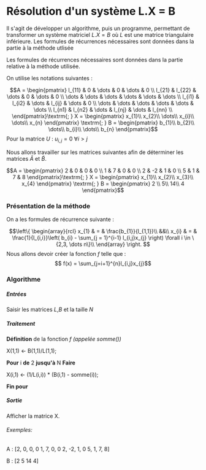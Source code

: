 # Résolution d'un système L.X = B
Il s'agit de développer un algorithme, puis un programme, permettant de transformer un système matriciel $L.X=B$ où $L$ est une matrice triangulaire inférieure.
Les formules de récurrences nécessaires sont données dans la partie à la méthode utlisée
<!-- \newline-->
Les formules de récurrences nécessaires sont données dans la partie relative à la méthode utilisée.
<!-- \newline-->
On utilise les notations suivantes :

$$A = \begin{pmatrix}
l_{11} & 0 & \dots & 0 & \dots & 0  \\
l_{21} & l_{22} & \dots & 0 & \dots & 0  \\
\dots & \dots & \dots & \dots & \dots & \dots  \\
l_{i1} & l_{i2} & \dots & l_{ij} & \dots & 0  \\
\dots & \dots & \dots & \dots & \dots & \dots  \\
l_{n1} & l_{n2} & \dots & l_{nj} & \dots & l_{nn}  \\
\end{pmatrix}\textrm{; } X = \begin{pmatrix}
x_{1}\\
x_{2}\\
\dots\\
x_{i}\\
\dots\\
x_{n}
\end{pmatrix} \textrm{; } B = \begin{pmatrix}
b_{1}\\
b_{2}\\
\dots\\
b_{i}\\
\dots\\
b_{n}
\end{pmatrix}$$
Pour la matrice $U$ : $u_{i,j} = 0$ $\forall i > j$

Nous allons travailler sur les matrices suivantes afin de déterminer les matrices $\tilde{A}$ et $\tilde{B}$.

$$A = \begin{pmatrix}
2 & 0 & 0 & 0 \\
1 & 7 & 0 & 0 \\
2 & -2 & 1 & 0 \\
5 & 1 & 7 & 8
\end{pmatrix}\textrm{; } X = \begin{pmatrix}
x_{1}\\
x_{2}\\
x_{3}\\
x_{4}
\end{pmatrix} \textrm{; } B = \begin{pmatrix}
2 \\
5\\
14\\
4
\end{pmatrix}$$

### Présentation de la méthode

On a les formules de récurrence suivante :

$$\left\{
  \begin{array}{rcl}
    x_{1} & = & \frac{b_{1}}{l_{1,1}}\\
&&\\
    x_{i} & = & \frac{1}{l_{i,i}}\left( b_{i} - \sum_{j = 1}^{i-1} l_{i,j}x_{j} \right) \forall i \in \{2,3, \dots n\}\\
  \end{array}
\right.
$$
Nous allons devoir créer la fonction $f$ telle que :
$$ f(x) = \sum_{j=i+1}^{n}l_{i,j}x_{j}$$

### Algorithme

##### Entrées
Saisir les matrices $L$,$B$ et la taille $N$
##### Traitement
**Définition** de la fonction $f$ *(appelée somme())*
<!-- -->
X(1,1) ← B(1,1)/L(1,1);
<!-- -->
**Pour** i **de** 2 **jusqu'à** N **Faire**
<!-- -->
X(i,1) ← (1/L(i,i)) * (B(i,1) - somme(i));
<!-- -->
**Fin pour**
##### Sortie
Afficher la matrice X.


###### Exemples:
A :
[2, 0, 0, 0
 1, 7, 0, 0
 2, -2, 1, 0
 5, 1, 7, 8]

B :
[2
5
14
4]
